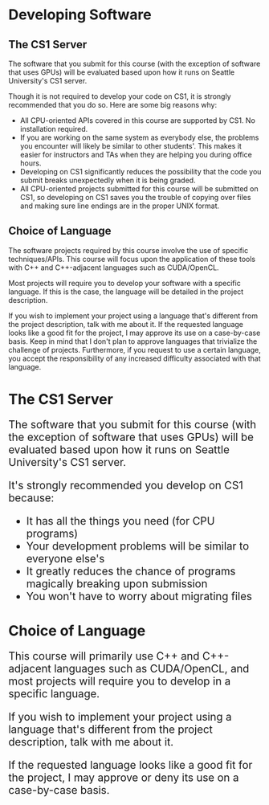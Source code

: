 <!--slider web-->
# Developing Software

## The CS1 Server

The software that you submit for this course (with the exception of software that uses GPUs) will be evaluated based upon how it runs on Seattle University's CS1 server.

Though it is not required to develop your code on CS1, it is strongly recommended that you do so. Here are some big reasons why:
- All CPU-oriented APIs covered in this course are supported by CS1. No installation required.
- If you are working on the same system as everybody else, the problems you encounter will likely be similar to other students'. This makes it easier for instructors and TAs when they are helping you during office hours.
- Developing on CS1 significantly reduces the possibility that the code you submit breaks unexpectedly when it is being graded.
- All CPU-oriented projects submitted for this course will be submitted on CS1, so developing on CS1 saves you the trouble of copying over files and making sure line endings are in the proper UNIX format.


## Choice of Language

The software projects required by this course involve the use of specific techniques/APIs.
This course will focus upon the application of these tools with C++ and C++-adjacent languages such as CUDA/OpenCL.

Most projects will require you to develop your software with a specific language.
If this is the case, the language will be detailed in the project description.

If you wish to implement your project using a language that's different from the project description, talk with me about it.
If the requested language looks like a good fit for the project, I may approve its use on a case-by-case basis.
Keep in mind that I don't plan to approve languages that trivialize the challenge of projects.
Furthermore, if you request to use a certain language, you accept the responsibility of any increased difficulty associated with that language.


<!--slider slide -->
# The CS1 Server

<div style="font-size: 1.5em;">

The software that you submit for this course (with the exception of software that uses GPUs) will be evaluated based upon how it runs on Seattle University's CS1 server.

It's strongly recommended you develop on CS1 because:

- It has all the things you need (for CPU programs)
- Your development problems will be similar to everyone else's
- It greatly reduces the chance of programs magically breaking upon submission
- You won't have to worry about migrating files

</div>


<!--slider split-->

# Choice of Language

<div style="font-size: 1.5em;">

This course will primarily use C++ and C++-adjacent languages such as CUDA/OpenCL, and most projects will require you to develop in a specific language.

If you wish to implement your project using a language that's different from the project description, talk with me about it.

If the requested language looks like a good fit for the project, I may approve or deny its use on a case-by-case basis.

</div>


